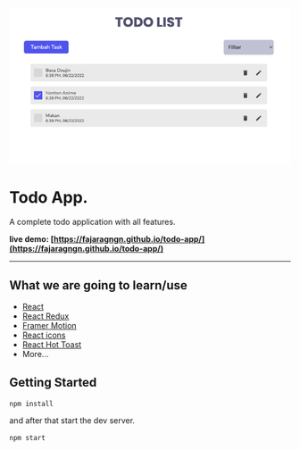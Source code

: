![Todo App](./public/demo.png)

# Todo App.

A complete todo application with all features.

**live demo: [https://fajaragngn.github.io/todo-app/](https://fajaragngn.github.io/todo-app/)**

---

## What we are going to learn/use

- [React](https://reactjs.org/)
- [React Redux](https://redux.js.org/)
- [Framer Motion](https://framer.com/motion/)
- [React icons](https://react-icons.netlify.com/)
- [React Hot Toast](https://react-hot-toast.com/)
- More...

## Getting Started

```shell
npm install
```

and after that start the dev server.

```shell
npm start
```
